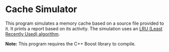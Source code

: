 # Cache Simulator
 This program simulates a memory cache based on a source file provided to it. It prints a report based on its activity. The simulation uses an [LRU (Least Recently Used) algorithm](https://en.wikipedia.org/wiki/Cache_replacement_policies#Least_recently_used_(LRU)).
 
 **Note:** This program requires the C++ Boost library to compile.
